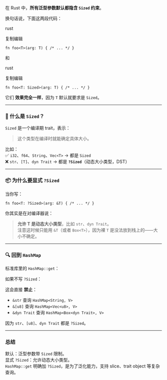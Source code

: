 

在 Rust 中，**所有泛型参数默认都隐含 `Sized` 约束**。

换句话说，下面这两段代码：

rust

复制编辑

`fn foo<T>(arg: T) { /* ... */ }`

和

rust

复制编辑

`fn foo<T: Sized>(arg: T) { /* ... */ }`

它们 **效果完全一样**，因为 `T` 默认就要求是 `Sized`。

---

### 📌 什么是 `Sized`？

`Sized` 是一个编译期 trait，表示：

> 这个类型在编译时就能确定具体大小。

比如：  
✅ `i32`、`f64`、`String`、`Vec<T>` → 都是 `Sized`  
❌ `str`、`[T]`、`dyn Trait` → 都是 **`?Sized`**（动态大小类型，DST）

---

### 📦 为什么要显式 `?Sized`

当你写：

`fn foo<T: ?Sized>(arg: &T) { /* ... */ }`

你其实是在对编译器说：

> **允许 T 是动态大小类型**，比如 `str`、`dyn Trait`。  
> 注意这时候只能用 `&T`（或者 `Box<T>`），因为裸 `T` 是没法放到栈上的——大小不确定。

---

### 🔍 回到 `HashMap`

标准库里的 `HashMap::get`：

如果不写 `?Sized`：

这会直接 **禁止**：

- `&str` 查询 `HashMap<String, V>`
- `&[u8]` 查询 `HashMap<Vec<u8>, V>`
- `&dyn Trait` 查询 `HashMap<Box<dyn Trait>, V>`

因为 `str`、`[u8]`、`dyn Trait` 都是 `?Sized`。

---

### 总结

默认：泛型参数带 `Sized` 限制。  
显式 `?Sized`：允许动态大小类型。  
`HashMap::get` 明确加 `?Sized`，是为了泛化能力，支持 slice、trait object 等复杂查询。
